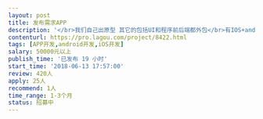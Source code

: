 ```yaml
---                
layout: post       
title: 发布需求APP           
description: '</br>我们自己出原型 其它的包括UI和程序前后端都外包</br>有IOS+android和一个PC管理后台 </br>类似于闲鱼 但是发布需求是要支付金额 转发需求可以获得现金加入用户余额；然后有优惠券（可以用来发布的时候抵扣）、积分（也是发布抵扣）、签到送现金（加入余额）、余额（可以提现到支付宝和微信）、即时聊天IM大概这些功能</br>'     
contenturl: https://pro.lagou.com/project/8422.html      
tags: [APP开发,android开发,iOS开发]            
salary: 50000元以上          
publish_time: '已发布 19 小时'         
start_time: '2018-06-13 17:57:00'           
review: 420人                   
apply: 25人                   
recommend: 1人                   
time_range: 1-3个月              
status: 招募中                  
---                 
```

